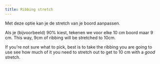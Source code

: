 ```yaml
---
title: Ribbing stretch
---
```


Met deze optie kan je de stretch van je boord aanpassen.

Als je (bijvoorbeeld) 90% kiest, tekenen we voor elke 10 cm boord maar 9 cm. This way, 9cm of ribbing will be stretched to 10cm.

<Note>

If you're not sure what to pick, best is to take the ribbing you are going to use see how much of it you need to stretch out to get to 10 cm with a *good* stretch.

</Note>